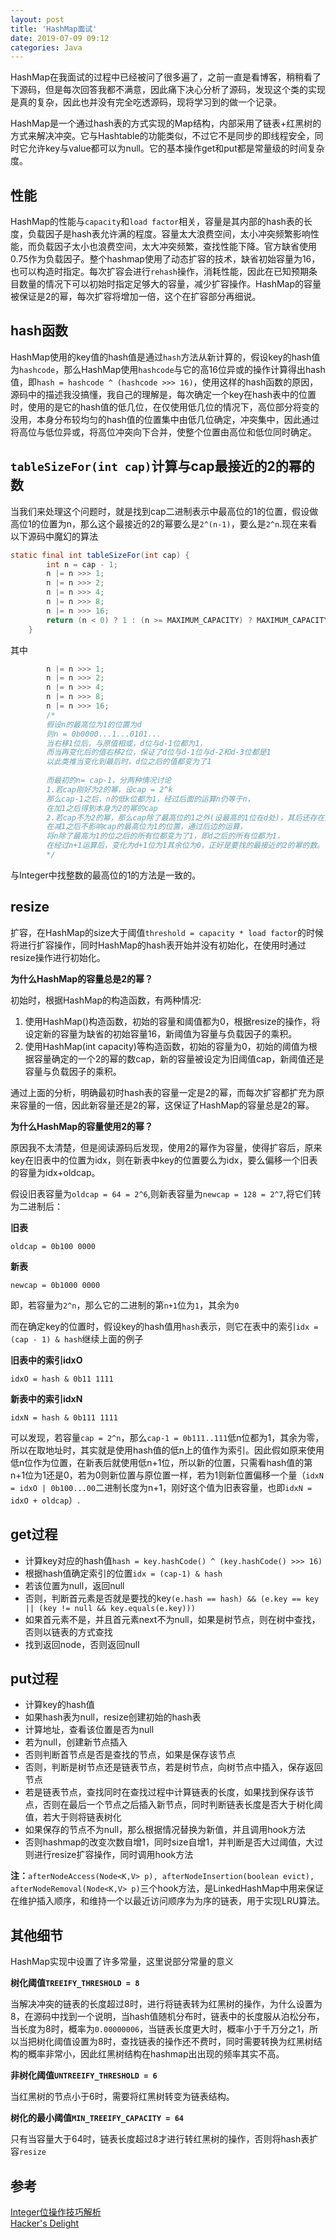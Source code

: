 ```yaml
---
layout: post
title: 'HashMap面试'
date: 2019-07-09 09:12
categories: Java
---
```


HashMap在我面试的过程中已经被问了很多遍了，之前一直是看博客，稍稍看了下源码，但是每次回答我都不满意，因此痛下决心分析了源码，发现这个类的实现是真的复杂，因此也并没有完全吃透源码，现将学习到的做一个记录。

HashMap是一个通过hash表的方式实现的Map结构，内部采用了链表+红黑树的方式来解决冲突。它与Hashtable的功能类似，不过它不是同步的即线程安全，同时它允许key与value都可以为null。它的基本操作get和put都是常量级的时间复杂度。

## 性能

HashMap的性能与`capacity`和`load factor`相关，容量是其内部的hash表的长度，负载因子是hash表允许满的程度。容量太大浪费空间，太小冲突频繁影响性能，而负载因子太小也浪费空间，太大冲突频繁，查找性能下降。官方缺省使用0.75作为负载因子。整个hashmap使用了动态扩容的技术，缺省初始容量为16，也可以构造时指定。每次扩容会进行`rehash`操作，消耗性能，因此在已知预期条目数量的情况下可以初始时指定足够大的容量，减少扩容操作。HashMap的容量被保证是2的幂，每次扩容将增加一倍，这个在扩容部分再细说。

## hash函数

HashMap使用的key值的hash值是通过`hash`方法从新计算的，假设key的hash值为`hashcode`，那么HashMap使用`hashcode`与它的高16位异或的操作计算得出hash值，即`hash = hashcode ^ (hashcode >>> 16)`，使用这样的hash函数的原因，源码中的描述我没搞懂，我自己的理解是，每次确定一个key在hash表中的位置时，使用的是它的hash值的低几位，在仅使用低几位的情况下，高位部分将变的没用，本身分布较均匀的hash值的位置集中由低几位确定，冲突集中，因此通过将高位与低位异或，将高位冲突向下合并，使整个位置由高位和低位同时确定。

## `tableSizeFor(int cap)`计算与cap最接近的2的幂的数

当我们来处理这个问题时，就是找到cap二进制表示中最高位的1的位置，假设做高位1的位置为n，那么这个最接近的2的幂要么是`2^(n-1)`，要么是`2^n`.现在来看以下源码中魔幻的算法

```java
static final int tableSizeFor(int cap) {
        int n = cap - 1;
        n |= n >>> 1;
        n |= n >>> 2;
        n |= n >>> 4;
        n |= n >>> 8;
        n |= n >>> 16;
        return (n < 0) ? 1 : (n >= MAXIMUM_CAPACITY) ? MAXIMUM_CAPACITY : n + 1;
    }
```

其中

```java
        n |= n >>> 1;
        n |= n >>> 2;
        n |= n >>> 4;
        n |= n >>> 8;
        n |= n >>> 16;
        /*
        假设n的最高位为1的位置为d
        则n = 0b0000...1...0101...
        当右移1位后，与原值相或，d位与d-1位都为1，
        而当再变化后的值右移2位，保证了d位与d-1位与d-2和d-3位都是1
        以此类推当变化到最后时，d位之后的值都变为了1
        
        而最初的n= cap-1，分两种情况讨论
        1.若cap刚好为2的幂，设cap = 2^k
        那么cap-1之后，n的低k位都为1，经过后面的运算n仍等于n，
        在加1之后得到本身为2的幂的cap
        2.若cap不为2的幂，那么cap除了最高位的1之外(设最高的1位在d处)，其后还存在为1的位，
        在减1之后不影响cap的最高位为1的位置，通过后边的运算，
        将n除了最高为1的位之后的所有位都变为了1，即d之后的所有位都为1，
        在经过n+1运算后，变化为d+1位为1其余位为0，正好是要找的最接近的2的幂的数。
        */
```

与Integer中找整数的最高位的1的方法是一致的。

## resize

扩容，在HashMap的size大于阈值`threshold = capacity * load factor`的时候将进行扩容操作，同时HashMap的hash表开始并没有初始化，在使用时通过resize操作进行初始化。

**为什么HashMap的容量总是2的幂？**

初始时，根据HashMap的构造函数，有两种情况:

1. 使用HashMap()构造函数，初始的容量和阈值都为0，根据resize的操作，将设定新的容量为缺省的初始容量16，新阈值为容量与负载因子的乘积。
2. 使用HashMap(int capacity)等构造函数，初始的容量为0，初始的阈值为根据容量确定的一个2的幂的数cap，新的容量被设定为旧阈值cap，新阈值还是容量与负载因子的乘积。

通过上面的分析，明确最初时hash表的容量一定是2的幂，而每次扩容都扩充为原来容量的一倍，因此新容量还是2的幂，这保证了HashMap的容量总是2的幂。

**为什么HashMap的容量使用2的幂？**

原因我不太清楚，但是阅读源码后发现，使用2的幂作为容量，使得扩容后，原来key在旧表中的位置为idx，则在新表中key的位置要么为idx，要么偏移一个旧表的容量为idx+oldcap。

假设旧表容量为`oldcap = 64 = 2^6`,则新表容量为`newcap = 128 = 2^7`,将它们转为二进制后：

**旧表**

`oldcap = 0b100 0000`

**新表**

`newcap = 0b1000 0000`

即，若容量为`2^n`，那么它的二进制的第`n+1`位为`1`，其余为`0`

而在确定key的位置时，假设key的hash值用`hash`表示，则它在表中的索引`idx = (cap - 1) & hash`继续上面的例子

**旧表中的索引idxO**

`idxO = hash & 0b11 1111`

**新表中的索引idxN**

`idxN = hash & 0b111 1111`

可以发现，若容量`cap = 2^n`，那么`cap-1 = 0b111..111`低n位都为1，其余为零，所以在取地址时，其实就是使用hash值的低n上的值作为索引。因此假如原来使用低n位作为位置，在新表后就使用低n+1位，所以新的位置，只需看hash值的第n+1位为1还是0，若为0则新位置与原位置一样，若为1则新位置偏移一个量（`idxN = idxO | 0b100...00`二进制长度为n+1，刚好这个值为旧表容量，也即`idxN = idxO + oldcap`）.

## get过程

* 计算key对应的hash值`hash = key.hashCode() ^ (key.hashCode() >>> 16)`
* 根据hash值确定索引的位置`idx = (cap-1) & hash`
* 若该位置为null，返回null
* 否则，判断首元素是否就是要找的key`(e.hash == hash) && (e.key == key || (key != null && key.equals(e.key)))`
* 如果首元素不是，并且首元素next不为null，如果是树节点，则在树中查找，否则以链表的方式查找
* 找到返回node，否则返回null

## put过程

* 计算key的hash值
* 如果hash表为null，resize创建初始的hash表
* 计算地址，查看该位置是否为null
* 若为null，创建新节点插入
* 否则判断首节点是否是查找的节点，如果是保存该节点
* 否则，判断是树节点还是链表节点，若是树节点，向树节点中插入，保存返回节点
* 若是链表节点，查找同时在查找过程中计算链表的长度，如果找到保存该节点，否则在最后一个节点之后插入新节点，同时判断链表长度是否大于树化阈值，若大于则将链表树化
* 如果保存的节点不为null，那么根据情况替换为新值，并且调用hook方法
* 否则hashmap的改变次数自增1，同时size自增1，并判断是否大过阈值，大过则进行resize扩容操作，同时调用hook方法

**注：**`afterNodeAccess(Node<K,V> p), afterNodeInsertion(boolean evict), afterNodeRemoval(Node<K,V> p)`三个hook方法，是LinkedHashMap中用来保证在维护插入顺序，和维持一个以最近访问顺序为为序的链表，用于实现LRU算法。

## 其他细节

HashMap实现中设置了许多常量，这里说部分常量的意义

**树化阈值`TREEIFY_THRESHOLD = 8`**

当解决冲突的链表的长度超过8时，进行将链表转为红黑树的操作，为什么设置为8，在源码中找到一个说明，当hash值随机分布时，链表中的长度服从泊松分布，当长度为8时，概率为`0.00000006`，当链表长度更大时，概率小于千万分之1，所以当把树化阈值设置为8时，查找链表的操作还不费时，同时需要转换为红黑树结构的概率非常小，因此红黑树结构在hashmap出出现的频率其实不高。

**非树化阈值`UNTREEIFY_THRESHOLD = 6`**

当红黑树的节点小于6时，需要将红黑树转变为链表结构。

**树化的最小阈值`MIN_TREEIFY_CAPACITY = 64`**

只有当容量大于64时，链表长度超过8才进行转红黑树的操作，否则将hash表扩容`resize`

## 参考

[Integer位操作技巧解析](https://blog.csdn.net/mccxj/article/details/55799306)<br>
[Hacker's Delight](https://book.douban.com/subject/25837031/)<br>
